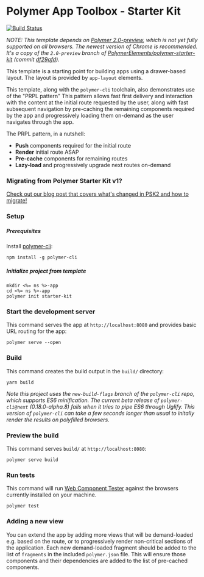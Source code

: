 # Polymer App Toolbox - Starter Kit

[![Build Status](https://travis-ci.org/PolymerElements/polymer-starter-kit.svg?branch=master)](https://travis-ci.org/PolymerElements/polymer-starter-kit)

*NOTE: This template depends on [Polymer 2.0-preview](https://github.com/polymer/polymer/tree/2.0-preview),
which is not yet fully supported on all browsers. The newest version of Chrome is recommended.
It's a copy of the `2.0-preview` branch of
[PolymerElements/polymer-starter-kit](https://github.com/PolymerElements/polymer-starter-kit/tree/2.0-preview)
(commit [df29afd](https://github.com/PolymerElements/polymer-starter-kit/tree/df29afdabf5e2e11ca0dc46bd965189103e26cd9)).*

This template is a starting point for building apps using a drawer-based
layout. The layout is provided by `app-layout` elements.

This template, along with the `polymer-cli` toolchain, also demonstrates use
of the "PRPL pattern" This pattern allows fast first delivery and interaction with
the content at the initial route requested by the user, along with fast subsequent
navigation by pre-caching the remaining components required by the app and
progressively loading them on-demand as the user navigates through the app.

The PRPL pattern, in a nutshell:

* **Push** components required for the initial route
* **Render** initial route ASAP
* **Pre-cache** components for remaining routes
* **Lazy-load** and progressively upgrade next routes on-demand

### Migrating from Polymer Starter Kit v1?

[Check out our blog post that covers what's changed in PSK2 and how to migrate!](https://www.polymer-project.org/1.0/blog/2016-08-18-polymer-starter-kit-or-polymer-cli.html)

### Setup

##### Prerequisites

Install [polymer-cli](https://github.com/Polymer/polymer-cli):

    npm install -g polymer-cli

##### Initialize project from template

    mkdir <%= ns %>-app
    cd <%= ns %>-app
    polymer init starter-kit

### Start the development server

This command serves the app at `http://localhost:8080` and provides basic URL
routing for the app:

    polymer serve --open


### Build

This command creates the build output in the `build/` directory:

    yarn build

*Note this project uses the `new-build-flags` branch of the `polymer-cli` repo,
which supports ES6 minification. The current beta release of `polymer-cli@next`
(0.18.0-alpha.8) fails when it tries to pipe ES6 through Uglify. This version
of `polymer-cli` can take a few seconds longer than usual to initally render
the results on polyfilled browsers.*

### Preview the build

This command serves `build/` at `http://localhost:8080`:

    polymer serve build

### Run tests

This command will run
[Web Component Tester](https://github.com/Polymer/web-component-tester) against the
browsers currently installed on your machine.

    polymer test

### Adding a new view

You can extend the app by adding more views that will be demand-loaded
e.g. based on the route, or to progressively render non-critical sections
of the application.  Each new demand-loaded fragment should be added to the
list of `fragments` in the included `polymer.json` file.  This will ensure
those components and their dependencies are added to the list of pre-cached
components.
